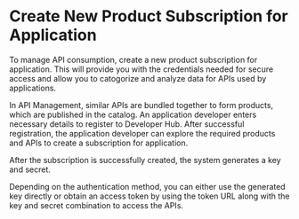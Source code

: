 <!-- loioa501a6d6c5ee466d99de270b07771126 -->

# Create New Product Subscription for Application

To manage API consumption, create a new product subscription for application. This will provide you with the credentials needed for secure access and allow you to catogorize and analyze data for APIs used by applications.

In API Management, similar APIs are bundled together to form products, which are published in the catalog. An application developer enters necessary details to register to Developer Hub. After successful registration, the application developer can explore the required products and APIs to create a subscription for application.

After the subscription is successfully created, the system generates a key and secret.

Depending on the authentication method, you can either use the generated key directly or obtain an access token by using the token URL along with the key and secret combination to access the APIs.

